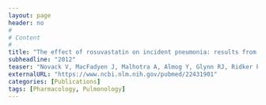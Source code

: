 ```yaml
---
layout: page
header: no
#
# Content
#
title: "The effect of rosuvastatin on incident pneumonia: results from the JUPITER trial."
subheadline: "2012"
teaser: "Novack V, MacFadyen J, Malhotra A, Almog Y, Glynn RJ, Ridker PM."
externalURL: "https://www.ncbi.nlm.nih.gov/pubmed/22431901"
categories: [Publications]
tags: [Pharmacology, Pulmonology]
---
```

